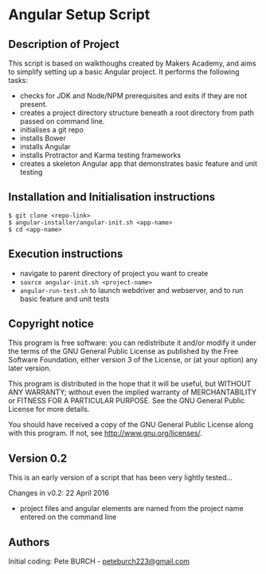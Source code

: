 Angular Setup Script
==================
Description of Project
----------------------
This script is based on walkthoughs created by Makers Academy, and aims to simplify setting up a basic Angular project.
It performs the following tasks:
- checks for JDK and Node/NPM prerequisites and exits if they are not present.
- creates a project directory structure beneath a root directory from path passed on command line.
- initialises a git repo
- installs Bower
- installs Angular
- installs Protractor and Karma testing frameworks
- creates a skeleton Angular app that demonstrates basic feature and unit testing

Installation and Initialisation instructions
-------------------------
```
$ git clone <repo-link>
$ angular-installer/angular-init.sh <app-name>
$ cd <app-name>

```

Execution instructions
----------------------
- navigate to parent directory of project you want to create
- `source angular-init.sh <project-name>`
- `angular-run-test.sh` to launch webdriver and webserver, and to run basic feature and unit tests

Copyright notice
----------------
This program is free software: you can redistribute it and/or modify it under the terms of the GNU General Public License as published by the Free Software Foundation, either version 3 of the License, or (at your option) any later version.

This program is distributed in the hope that it will be useful, but WITHOUT ANY WARRANTY; without even the implied warranty of MERCHANTABILITY or FITNESS FOR A PARTICULAR PURPOSE.  See the GNU General Public License for more details.

You should have received a copy of the GNU General Public License along with this program.  If not, see <http://www.gnu.org/licenses/>.

Version 0.2
-----------
This is an early version of a script that has been very lightly tested...

Changes in v0.2: 22 April 2016
- project files and angular elements are named from the project name entered on the command line


Authors
-------
Initial coding: Pete BURCH - peteburch223@gmail.com
